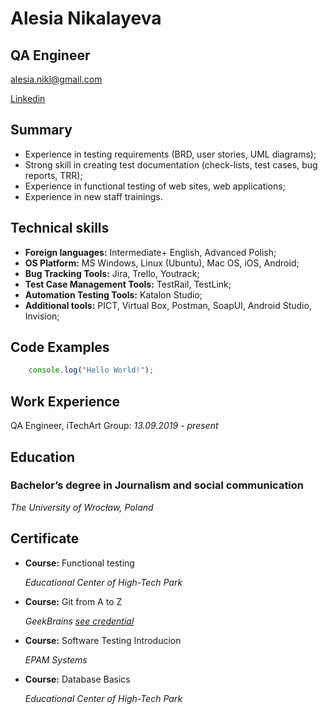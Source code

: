 # Alesia Nikalayeva
## QA Engineer
[alesia.nikl@gmail.com](mailto:alesia.nikl@gmail.com)

[Linkedin](http://linkedin.com/in/alesia-nikalayeva)

## Summary
* Experience in testing requirements (BRD, user stories, UML diagrams);
* Strong skill in creating test documentation (check-lists, test cases, bug reports, TRR);
* Experience in functional testing of web sites, web applications;
* Experience in new staff trainings.

## Technical skills
* **Foreign languages:** Intermediate+ English, Advanced Polish;
* **OS Platform:** MS Windows, Linux (Ubuntu), Mac OS, iOS, Android;
* **Bug Tracking Tools:** Jira, Trello, Youtrack;
* **Test Case Management Tools:** TestRail, TestLink;
* **Automation Testing Tools:** Katalon Studio;
* **Additional tools:** PICT, Virtual Box, Postman, SoapUI, Android Studio, Invision;

## Code Examples

```js
    console.log("Hello World!");
```

## Work Experience
QA Engineer, iTechArt Group: _13.09.2019 - present_

## Education
### Bachelor’s degree in Journalism and social communication

_The University of Wrocław, Poland_

## Certificate
* **Course:** Functional testing

  _Educational Center of High-Tech Park_
*  **Course:** Git from A to Z
    
    _GeekBrains [see credential](https://geekbrains.ru/certificates/997540?a33e9ccc573e1b81be469a5ac3d1e46e)_

* **Course:** Software Testing Introducion 

    _EPAM Systems_

* **Course:** Database Basics

    _Educational Center of High-Tech Park_